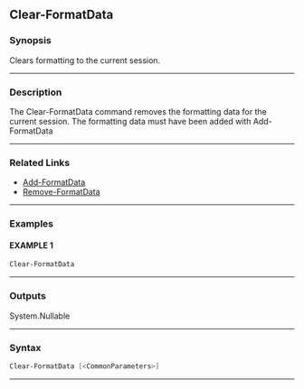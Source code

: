 
Clear-FormatData
----------------
### Synopsis
Clears formatting to the current session.

---
### Description

The Clear-FormatData command removes the formatting data for the current session.
The formatting data must have been added with Add-FormatData

---
### Related Links
* [Add-FormatData](Add-FormatData.md)
* [Remove-FormatData](Remove-FormatData.md)
---
### Examples
#### EXAMPLE 1
```PowerShell
Clear-FormatData
```

---
### Outputs
System.Nullable


---
### Syntax
```PowerShell
Clear-FormatData [<CommonParameters>]
```
---


